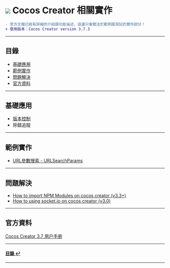 # ![](https://drive.google.com/uc?id=10INx5_pkhMcYRdx_OO4rXNXxcsvPtBYq) Cocos Creator 相關實作
```diff
- 官方文檔已經有詳細的介紹跟功能描述，這邊只會關注於範例跟測試的實作部分！
+ 使用版本：Cocos Creator version 3.7.3
```

---

<!--ts-->
## 目錄
* [基礎應用](#基礎應用)
* [範例實作](#範例實作)
* [問題解決](#問題解決)
* [官方資料](#官方資料)
<!--te-->

---

## 基礎應用
* [版本控制](https://github.com/RC-Dev-Tech/cocos-folder-struct) <br>
* 除錯追蹤

---

## 範例實作
- [URL參數搜索 - URLSearchParams](https://github.com/RC-Dev-Tech/javascript-url-search-params)

---

## 問題解決
* [How to import NPM Modules on cocos creator (v3.3+)](https://github.com/RC-Dev-Tech/cocos-note-2023-05-02) <br>
* [How to using socket.io on cocos creator (v3.0)](https://github.com/RC-Dev-Tech/cocos-note-2023-04-26) <br>

---

## 官方資料
[Cocos Creator 3.7 用户手册](https://docs.cocos.com/creator/manual/zh) <br>

---

<!--ts-->
#### [目錄 ↩](#目錄)
<!--te-->

---
